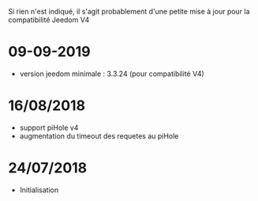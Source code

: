 Si rien n'est indiqué, il s'agit probablement d'une petite mise à jour pour la compatibilité Jeedom V4

# 09-09-2019

- version jeedom minimale : 3.3.24 (pour compatibilité V4)

# 16/08/2018

- support piHole v4
- augmentation du timeout des requetes au piHole

# 24/07/2018

- Initialisation

